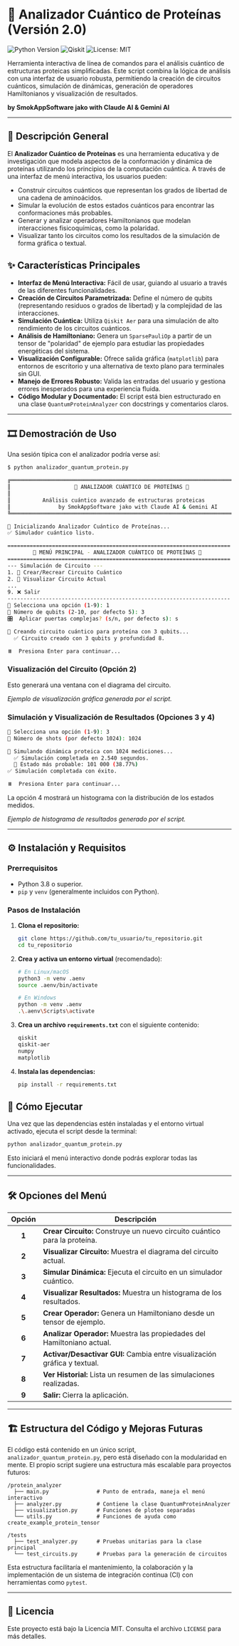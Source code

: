 # 🧬 Analizador Cuántico de Proteínas (Versión 2.0)

![Python Version](https://img.shields.io/badge/python-3.8%2B-blue.svg)
![Qiskit](https://img.shields.io/badge/Qiskit-0.45%2B-9657FF?logo=qiskit)
![License: MIT](https://img.shields.io/badge/License-MIT-yellow.svg)

Herramienta interactiva de línea de comandos para el análisis cuántico de estructuras proteicas simplificadas. Este script combina la lógica de análisis con una interfaz de usuario robusta, permitiendo la creación de circuitos cuánticos, simulación de dinámicas, generación de operadores Hamiltonianos y visualización de resultados.

**by SmokAppSoftware jako with Claude AI & Gemini AI**

---

## 📜 Descripción General

El **Analizador Cuántico de Proteínas** es una herramienta educativa y de investigación que modela aspectos de la conformación y dinámica de proteínas utilizando los principios de la computación cuántica. A través de una interfaz de menú interactiva, los usuarios pueden:

-   Construir circuitos cuánticos que representan los grados de libertad de una cadena de aminoácidos.
-   Simular la evolución de estos estados cuánticos para encontrar las conformaciones más probables.
-   Generar y analizar operadores Hamiltonianos que modelan interacciones fisicoquímicas, como la polaridad.
-   Visualizar tanto los circuitos como los resultados de la simulación de forma gráfica o textual.

## ✨ Características Principales

-   **Interfaz de Menú Interactiva:** Fácil de usar, guiando al usuario a través de las diferentes funcionalidades.
-   **Creación de Circuitos Parametrizada:** Define el número de qubits (representando residuos o grados de libertad) y la complejidad de las interacciones.
-   **Simulación Cuántica:** Utiliza `Qiskit Aer` para una simulación de alto rendimiento de los circuitos cuánticos.
-   **Análisis de Hamiltoniano:** Genera un `SparsePauliOp` a partir de un tensor de "polaridad" de ejemplo para estudiar las propiedades energéticas del sistema.
-   **Visualización Configurable:** Ofrece salida gráfica (`matplotlib`) para entornos de escritorio y una alternativa de texto plano para terminales sin GUI.
-   **Manejo de Errores Robusto:** Valida las entradas del usuario y gestiona errores inesperados para una experiencia fluida.
-   **Código Modular y Documentado:** El script está bien estructurado en una clase `QuantumProteinAnalyzer` con docstrings y comentarios claros.

---

## 🎞️ Demostración de Uso

Una sesión típica con el analizador podría verse así:

```sh
$ python analizador_quantum_protein.py

╔══════════════════════════════════════════════════════════════════════════════╗
║                    🧬 ANALIZADOR CUÁNTICO DE PROTEÍNAS 🧬                    ║
║                                                                              ║
║          Análisis cuántico avanzado de estructuras proteicas                ║
║               by SmokAppSoftware jako with Claude AI & Gemini AI               ║
╚══════════════════════════════════════════════════════════════════════════════╝

🔬 Inicializando Analizador Cuántico de Proteínas...
✅ Simulador cuántico listo.

======================================================================
        🧬 MENÚ PRINCIPAL - ANALIZADOR CUÁNTICO DE PROTEÍNAS 🧬
======================================================================
--- Simulación de Circuito ---
1. 🔧 Crear/Recrear Circuito Cuántico
2. 🎨 Visualizar Circuito Actual
...
9. ❌ Salir
----------------------------------------------------------------------
🤔 Selecciona una opción (1-9): 1
🔢 Número de qubits (2-10, por defecto 5): 3
🎛️  Aplicar puertas complejas? (s/n, por defecto s): s

🔧 Creando circuito cuántico para proteína con 3 qubits...
  ✅ Circuito creado con 3 qubits y profundidad 8.

⏸️  Presiona Enter para continuar...
```

### Visualización del Circuito (Opción 2)
Esto generará una ventana con el diagrama del circuito.


*Ejemplo de visualización gráfica generada por el script.*

### Simulación y Visualización de Resultados (Opciones 3 y 4)
```sh
🤔 Selecciona una opción (1-9): 3
🎯 Número de shots (por defecto 1024): 1024

🚀 Simulando dinámica proteica con 1024 mediciones...
  ✅ Simulación completada en 2.540 segundos.
  🎯 Estado más probable: 101 000 (38.77%)
✅ Simulación completada con éxito.

⏸️  Presiona Enter para continuar...
```
La opción 4 mostrará un histograma con la distribución de los estados medidos.

*Ejemplo de histograma de resultados generado por el script.*

---

## ⚙️ Instalación y Requisitos

### Prerrequisitos
-   Python 3.8 o superior.
-   `pip` y `venv` (generalmente incluidos con Python).

### Pasos de Instalación
1.  **Clona el repositorio:**
    ```bash
    git clone https://github.com/tu_usuario/tu_repositorio.git
    cd tu_repositorio
    ```

2.  **Crea y activa un entorno virtual** (recomendado):
    ```bash
    # En Linux/macOS
    python3 -m venv .aenv
    source .aenv/bin/activate

    # En Windows
    python -m venv .aenv
    .\.aenv\Scripts\activate
    ```

3.  **Crea un archivo `requirements.txt`** con el siguiente contenido:
    ```txt
    qiskit
    qiskit-aer
    numpy
    matplotlib
    ```

4.  **Instala las dependencias:**
    ```bash
    pip install -r requirements.txt
    ```

## 🚀 Cómo Ejecutar

Una vez que las dependencias estén instaladas y el entorno virtual activado, ejecuta el script desde la terminal:

```bash
python analizador_quantum_protein.py
```

Esto iniciará el menú interactivo donde podrás explorar todas las funcionalidades.

---

## 🛠️ Opciones del Menú

| Opción | Descripción                                                               |
| :----: | ------------------------------------------------------------------------- |
| **1**  | **Crear Circuito:** Construye un nuevo circuito cuántico para la proteína.  |
| **2**  | **Visualizar Circuito:** Muestra el diagrama del circuito actual.         |
| **3**  | **Simular Dinámica:** Ejecuta el circuito en un simulador cuántico.       |
| **4**  | **Visualizar Resultados:** Muestra un histograma de los resultados.       |
| **5**  | **Crear Operador:** Genera un Hamiltoniano desde un tensor de ejemplo.    |
| **6**  | **Analizar Operador:** Muestra las propiedades del Hamiltoniano actual.   |
| **7**  | **Activar/Desactivar GUI:** Cambia entre visualización gráfica y textual. |
| **8**  | **Ver Historial:** Lista un resumen de las simulaciones realizadas.       |
| **9**  | **Salir:** Cierra la aplicación.                                          |

---

## 🏗️ Estructura del Código y Mejoras Futuras

El código está contenido en un único script, `analizador_quantum_protein.py`, pero está diseñado con la modularidad en mente. El propio script sugiere una estructura más escalable para proyectos futuros:

```
/protein_analyzer
  ├── main.py               # Punto de entrada, maneja el menú interactivo
  ├── analyzer.py           # Contiene la clase QuantumProteinAnalyzer
  ├── visualization.py      # Funciones de ploteo separadas
  └── utils.py              # Funciones de ayuda como create_example_protein_tensor

/tests
  ├── test_analyzer.py      # Pruebas unitarias para la clase principal
  └── test_circuits.py      # Pruebas para la generación de circuitos
```
Esta estructura facilitaría el mantenimiento, la colaboración y la implementación de un sistema de integración continua (CI) con herramientas como `pytest`.

---

## 📄 Licencia

Este proyecto está bajo la Licencia MIT. Consulta el archivo `LICENSE` para más detalles.
